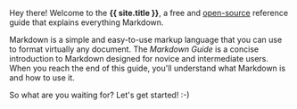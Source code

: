 <section class="intro">
  <p class="lead">Hey there! Welcome to the <strong class="author-name" itemprop="name">{{ site.title }}</strong>, a free and <a href="https://github.com/mattcone/markdown-guide">open-source</a> reference guide that explains everything Markdown.</p>
</section>

Markdown is a simple and easy-to-use markup language that you can use to format virtually any document. The *Markdown Guide* is a concise introduction to Markdown designed for novice and intermediate users. When you reach the end of this guide, you'll understand what Markdown is and how to use it.

So what are you waiting for? Let's get started! :-)
